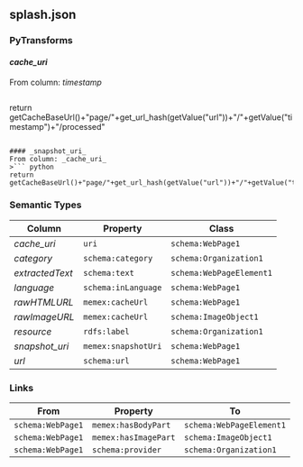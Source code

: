 ## splash.json

### PyTransforms
#### _cache_uri_
From column: _timestamp_
>``` python
return getCacheBaseUrl()+"page/"+get_url_hash(getValue("url"))+"/"+getValue("timestamp")+"/processed"
```

#### _snapshot_uri_
From column: _cache_uri_
>``` python
return getCacheBaseUrl()+"page/"+get_url_hash(getValue("url"))+"/"+getValue("timestamp")+"/raw"
```


### Semantic Types
| Column | Property | Class |
|  ----- | -------- | ----- |
| _cache_uri_ | `uri` | `schema:WebPage1`|
| _category_ | `schema:category` | `schema:Organization1`|
| _extractedText_ | `schema:text` | `schema:WebPageElement1`|
| _language_ | `schema:inLanguage` | `schema:WebPage1`|
| _rawHTMLURL_ | `memex:cacheUrl` | `schema:WebPage1`|
| _rawImageURL_ | `memex:cacheUrl` | `schema:ImageObject1`|
| _resource_ | `rdfs:label` | `schema:Organization1`|
| _snapshot_uri_ | `memex:snapshotUri` | `schema:WebPage1`|
| _url_ | `schema:url` | `schema:WebPage1`|


### Links
| From | Property | To |
|  --- | -------- | ---|
| `schema:WebPage1` | `memex:hasBodyPart` | `schema:WebPageElement1`|
| `schema:WebPage1` | `memex:hasImagePart` | `schema:ImageObject1`|
| `schema:WebPage1` | `schema:provider` | `schema:Organization1`|
